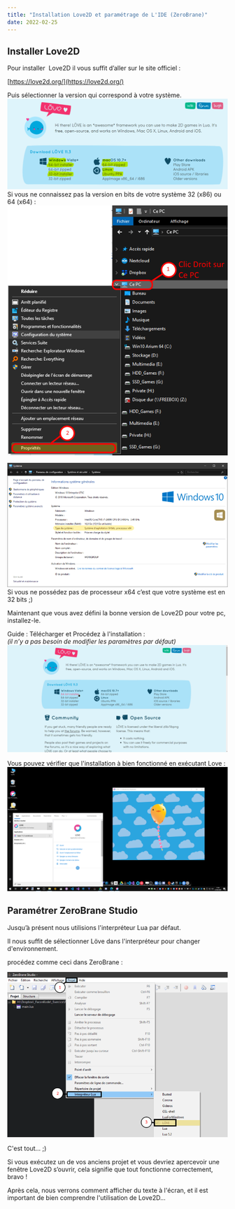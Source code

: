 ```yaml
---
title: "Installation Love2D et paramétrage de L'IDE (ZeroBrane)"
date: 2022-02-25
---
```


## Installer Love2D

Pour installer  Love2D il vous suffit d’aller sur le site officiel :

[https://love2d.org/](https://love2d.org/)

Puis sélectionner la version qui correspond à votre système.  
![](images/telecharger_love2d_site_officiel.png)  
Si vous ne connaissez pas la version en bits de votre système 32 (x86) ou 64 (x64) :  
![](images/proprietes_poste_de_travail.png)



![](images/infos_systeme.png)  
Si vous ne possédez pas de processeur x64 c’est que votre système est en 32 bits ;)

Maintenant que vous avez défini la bonne version de Love2D pour votre pc, installez-le.

Guide : Télécharger et Procédez à l'installation :  
_(il n’y a pas besoin de modifier les paramètres par défaut)_  
![](images/guide_installation_love2d.gif)



Vous pouvez vérifier que l'installation à bien fonctionné en exécutant Love :  
![](images/love2d_launch_demo.png)



## Paramétrer ZeroBrane Studio

Jusqu’à présent nous utilisions l'interpréteur Lua par défaut.

Il nous suffit de sélectionner Löve dans l'interpréteur pour changer d'environnement.

procédez comme ceci dans ZeroBrane :

![](images/interpreteur_love2d_in_zerobrane.png)

C'est tout… ;)

Si vous exécutez un de vos anciens projet et vous devriez apercevoir une fenêtre Love2D s’ouvrir, cela signifie que tout fonctionne correctement, bravo !

Après cela, nous verrons comment afficher du texte à l'écran, et il est important de bien comprendre l'utilisation de Love2D…


